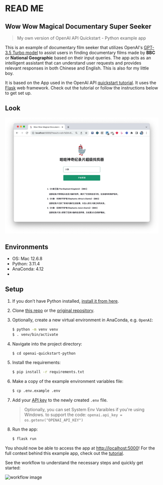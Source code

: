 # READ ME

## Wow Wow Magical Documentary Super Seeker

> My own version of OpenAI API Quickstart - Python example app

This is an example of documentary film seeker that utilizes OpenAI's [GPT-3.5 Turbo model](https://platform.openai.com/docs/models/gpt-3-5) to assist users in finding documentary films made by **BBC** or **National Geographic** based on their input queries. The app acts as an intelligent assistant that can understand user requests and provides relevant responses in both Chinese and English. This is also for my little boy.

It is based on the App used in the OpenAI API [quickstart tutorial](https://beta.openai.com/docs/quickstart). It uses the [Flask](https://flask.palletsprojects.com/en/2.0.x/) web framework. Check out the tutorial or follow the instructions below to get set up.

## Look

![App Screenshot](/screenshot.jpg)

## Environments

- OS: Mac 12.6.8
- Python: 3.11.4
- AnaConda: 4.12
- 

## Setup

1. If you don’t have Python installed, [install it from here](https://www.python.org/downloads/).

2. Clone [this repo](https://github.com/kikitaMoon/OpenAI-Quickstart-Python) or the [original repository](https://github.com/openai/openai-quickstart-python).

3. Optionally, create a new virtual environment in AnaConda, e.g. `OpenAI`:

   ```bash
   $ python -m venv venv
   $ . venv/bin/activate
   ```



4. Navigate into the project directory:

   ```bash
   $ cd openai-quickstart-python
   ```

5. Install the requirements:

   ```bash
   $ pip install -r requirements.txt
   ```

6. Make a copy of the example environment variables file:

   ```bash
   $ cp .env.example .env
   ```

7. Add your [API key](https://beta.openai.com/account/api-keys) to the newly created `.env` file.

   > Optionally, you can set System Env Varaibles if you're using Windows.
   > to support the code: `openai.api_key = os.getenv("OPENAI_API_KEY")`

8. Run the app:

   ```bash
   $ flask run
   ```

You should now be able to access the app at [http://localhost:5000](http://localhost:5000)! For the full context behind this example app, check out the [tutorial](https://beta.openai.com/docs/quickstart).



See the workflow to understand the necessary steps and quickly get started:

![workflow image](https://github.com/kikitaMoon/openai-quickstart-python/blob/master/GettingStarted.png)